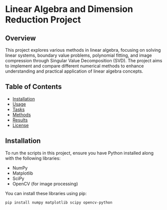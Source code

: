 # Linear Algebra and Dimension Reduction Project

## Overview

This project explores various methods in linear algebra, focusing on solving linear systems, boundary value problems, polynomial fitting, and image compression through Singular Value Decomposition (SVD). The project aims to implement and compare different numerical methods to enhance understanding and practical application of linear algebra concepts.

## Table of Contents

- [Installation](#installation)
- [Usage](#usage)
- [Tasks](#tasks)
- [Methods](#methods)
- [Results](#results)
- [License](#license)

## Installation

To run the scripts in this project, ensure you have Python installed along with the following libraries:

- NumPy
- Matplotlib
- SciPy
- OpenCV (for image processing)

You can install these libraries using pip:

```bash
pip install numpy matplotlib scipy opencv-python
